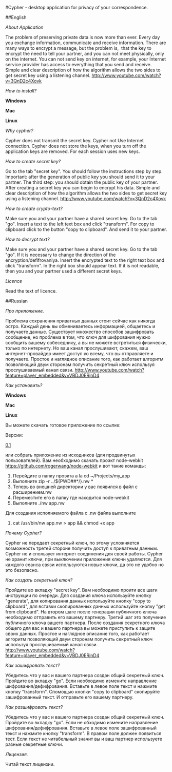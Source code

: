 #Cypher - desktop application for privacy of your correspondence.

##English

*About Application*

The problem of preserving private data is now more than ever.
Every day you exchange information, communicate and receive information.
There are many ways to encrypt a message, but the problem is, 
that the key to encrypt the need to tell your partner,
and you can not meet physically, only on the internet.
You can not send key on internet, for example,
your Internet service provider has access to everything that you send and receive.
Simple and clear description of how the algorithm allows
the two sides to get secret key using a listening channel.
http://www.youtube.com/watch?v=3QnD2c4Xovk

*How to install?*

**Windows**


**Mac**


**Linux**

*Why cypher?*

Cypher does not transmit the secret key. Cypher not Use Internet connection.
Cypher does not store the keys, when you turn off the application keys are removed. For each session
uses new keys.

*How to create secret key?*

Go to the tab "secret key". You should follow the instructions step by step. Important:
after the generation of public key you should send it to your partner. The third step:
you should obtain the public key of your partner. After creating a secret key you can
begin to encrypt his data. Simple and clear description of how
the algorithm allows the two sides to get secret key using a listening channel.
http://www.youtube.com/watch?v=3QnD2c4Xovk

*How to create crypto-text?*

Make sure you and your partner have a shared secret key. Go to the tab "go".
Insert a text to the left text box and click "transform".
For copy to clipboard click to the button "copy to clipboard". And send it to your partner.

*How to decrypt text?*

Make sure you and your partner have a shared secret key.
Go to the tab "go". If it is necessary to change the direction
of the encryption/defifrovaniya. Insert the encrypted text
to the right text box and click "transform". In the right box should appear text.
If  it is not readable, then you and your partner used a different secret keys.

*Licence*

Read the text of licence.

##Russian

*Про приложение.*

Проблема сохранения приватных данных стоит сейчас как никогда остро.
Каждый день вы обмениваетесь информацией, общаетесь и получаете данные.
Существует множество способов зашифровать сообщение, но проблема в том,
что ключ для шифрования нужно сообщить вашему собеседнику, а вы не можете
встретиться физически, только по интернету. Но ваш канал прослушивают,
скажем, ваш интернет-провайдер имеет доступ ко всему, что вы отправляете и получаете.
Простое и наглядное описание того, как работает алгоритм позволяющий двум сторонам получить
секретный ключ используя прослушиваемый канал связи.
http://www.youtube.com/watch?feature=player_embedded&v=VBDJ0ERjnD4

*Как установить?*

**Windows**


**Mac**


**Linux**

Вы можете скачать готовое приложение по ссылке:

Версии:

[0.1](https://www.dropbox.com/s/38l179bvy55663j/cypher)

или собрать приложение из исходников (для продвинутых пользователей). Вам необходимо скачать
проэкт node-webkit https://github.com/rogerwang/node-webkit
и вот такие команды:

1. Перейдите в папку проэкта a la cd ~/Projects/my_app
2. Выполните zip -r ../${PWD##*/}.nw *
3. Теперь во внешней директории у вас появился в файл с расширением.nw
4. Переместите его в папку где находится node-webkit
5. Выполните ./nw app.nw

Для создания исполняемого файла с .nw файла выполните

1. cat /usr/bin/nw app.nw > app && chmod +x app


*Почему Cypher?*

Cypher не передает секретный ключ, по этому усложняется возможность третей стороне получить
доступ к приватным данным. Cypher не и спользует интернет соединения для своей работы.
Cypher не хранит ключи, при выключении приложения ключи удаляются. Для каждого сеанса связи
используются новые ключи, да это не удобно но это безопасно.

*Как создать секретный ключ?*

Пройдите во вкладку "secret key". Вам необходимо проити все шаги инструкции по очереди. Для создания
ключа используйте кнопку "generate", для копирования данных используйте кнопку "copy to clipboard",
для вставки скопированных данных используйте кнопку "get from clipboard". На втором шаге после генерации
публичного ключа необходимо отправить его вашему партнеру. Третий шаг это получение публичного ключа вашего партнера.
После создания секретного ключа общего для вас и вашего партнера вы можете приступить к защите
своих данных. Простое и наглядное описание того, как работает алгоритм позволяющий двум сторонам получить
секретный ключ используя прослушиваемый канал связи.
http://www.youtube.com/watch?feature=player_embedded&v=VBDJ0ERjnD4

*Как зашифровать текст?*

Убедитесь что у вас и вашего партнера создан общий секретный ключ. Пройдите во вкладку "go".
Если необходимо измените направление шифрования/дефифрования. Вставьте в левое поле текст и
нажмите кнопку "transform". Спомощью кнопки "copy to clipboard" скопируйте зашифрованный текст.
И отправьте его вашему партнеру.

*Как разшифровать текст?*

Убедитесь что у вас и вашего партнера создан общий секретный ключ. Пройдите во вкладку "go".
Если не обходимо измените направление шифрования/дефифрования. Вставьте в левое поле зашифрованный
текст и нажмите кнопку "transform". В правом поле должен появиться тест. Если текст не
читабельный значит вы и ваш партнер используете разные секретные ключи.

*Лицензия.*

Читай текст лицензии.


